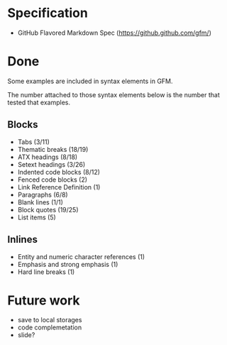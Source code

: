 # Specification
* GitHub Flavored Markdown Spec (https://github.github.com/gfm/)

# Done
Some examples are included in syntax elements in GFM.

The number attached to those syntax elements below is the number that tested that examples.

## Blocks
* Tabs (3/11)
* Thematic breaks (18/19)
* ATX headings (8/18)
* Setext headings (3/26)
* Indented code blocks (8/12)
* Fenced code blocks (2)
* Link Reference Definition (1)
* Paragraphs (6/8)
* Blank lines (1/1)
* Block quotes (19/25)
* List items (5)

## Inlines
* Entity and numeric character references (1)
* Emphasis and strong emphasis (1)
* Hard line breaks (1)

# Future work
* save to local storages
* code complemetation
* slide?